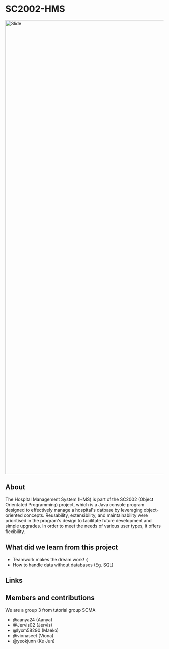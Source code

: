 # SC2002-HMS
<img width="1440" alt="Slide" src="https://github.com/user-attachments/assets/25154222-f59c-4853-beea-cdf86dea359b">

## About
The Hospital Management System (HMS) is part of the SC2002 (Object Orientated Programming) project, 
which is a Java console program designed to effectively manage a hospital's datbase by 
leveraging object-oriented concepts. Reusability, extensibility, and maintainability were 
prioritised in the program's design to facilitate future development and simple upgrades. 
In order to meet the needs of various user types, it offers flexibility.

## What did we learn from this project
* Teamwork makes the dream work! :)
* How to handle data without databases (Eg. SQL)

## Links

## Members and contributions
We are a group 3 from tutorial group SCMA
* @aanya24 (Aanya)
* @Jervis02 (Jervis)
* @lyxm58290 (Maeko)
* @vionaseet (Viona)
* @yeokjunn (Ke Jun)
